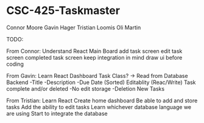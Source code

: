 # CSC-425-Taskmaster

Connor Moore
Gavin Hager
Tristian Loomis
Oli Martin

TODO:

From Connor:
Understand React
Main Board
add task screen
edit task screen
completed task screen
keep integration in mind
draw ui before coding

From Gavin:
Learn React
Dashboard
Task Class? -> Read from Database Backend
-Title
-Description
-Due Date (Sorted)
Editablity (Reac/Write)
Task complete and/or deleted
-No edit storage
-Deletion
New Tasks


From Tristian:
Learn React
Create home dashboard
Be able to add and store tasks
Add the ability to edit tasks
Learn whichever database language we are using
Start to integrate the database
